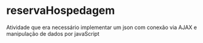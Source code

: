 # reservaHospedagem
Atividade que era necessário implementar um json com conexão via AJAX e manipulação de dados por javaScript
